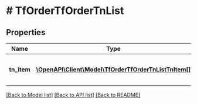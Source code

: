 # # TfOrderTfOrderTnList

## Properties

Name | Type | Description | Notes
------------ | ------------- | ------------- | -------------
**tn_item** | [**\OpenAPI\Client\Model\TfOrderTfOrderTnListTnItem[]**](TfOrderTfOrderTnListTnItem.md) | Contains requested toll free number(s) | [optional]

[[Back to Model list]](../../README.md#models) [[Back to API list]](../../README.md#endpoints) [[Back to README]](../../README.md)

